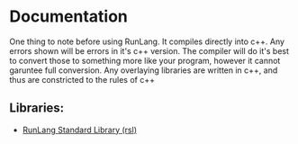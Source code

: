 <h1 id = "docs">Documentation</h1>
One thing to note before using RunLang. It compiles directly into c++. Any errors shown will be errors in it's c++ version. The compiler will do it's best to convert those to something more like your program, however it cannot garuntee full conversion. Any overlaying libraries are written in c++, and thus are constricted to the rules of c++

<h2>Libraries:</h2>

- [RunLang Standard Library (rsl)](./Runlang-Standard-Library/Runlang-Standard-Library.md)